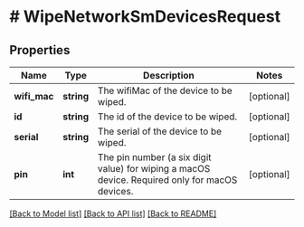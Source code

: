 # # WipeNetworkSmDevicesRequest

## Properties

Name | Type | Description | Notes
------------ | ------------- | ------------- | -------------
**wifi_mac** | **string** | The wifiMac of the device to be wiped. | [optional]
**id** | **string** | The id of the device to be wiped. | [optional]
**serial** | **string** | The serial of the device to be wiped. | [optional]
**pin** | **int** | The pin number (a six digit value) for wiping a macOS device. Required only for macOS devices. | [optional]

[[Back to Model list]](../../README.md#models) [[Back to API list]](../../README.md#endpoints) [[Back to README]](../../README.md)
